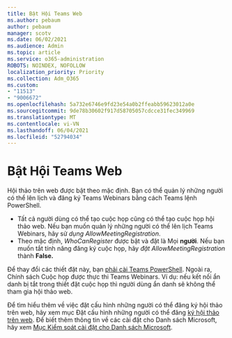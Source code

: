 ```yaml
---
title: Bật Hội Teams Web
ms.author: pebaum
author: pebaum
manager: scotv
ms.date: 06/02/2021
ms.audience: Admin
ms.topic: article
ms.service: o365-administration
ROBOTS: NOINDEX, NOFOLLOW
localization_priority: Priority
ms.collection: Adm_O365
ms.custom:
- "11513"
- "9006672"
ms.openlocfilehash: 5a732e6746e9fd23e54a0b2ffeabb59623012a0e
ms.sourcegitcommit: 9de78b30602f917d58705057cdcce31fec349969
ms.translationtype: MT
ms.contentlocale: vi-VN
ms.lasthandoff: 06/04/2021
ms.locfileid: "52794034"
---
```

# <a name="enable-teams-webinars"></a>Bật Hội Teams Web

Hội thảo trên web được bật theo mặc định. Bạn có thể quản lý những người có thể lên lịch và đăng ký Teams Webinars bằng cách Teams lệnh PowerShell.

- Tất cả người dùng có thể tạo cuộc họp cũng có thể tạo cuộc họp hội thảo web. Nếu bạn muốn quản lý những người có thể lên lịch Teams Webinars, hãy sử *dụng AllowMeetingRegistration*. 
- Theo mặc định, *WhoCanRegister* được bật và đặt là Mọi **người**. Nếu bạn muốn tắt tính năng đăng ký cuộc họp, hãy *đặt AllowMeetingRegistration* thành **False.**

Để thay đổi các thiết đặt này, bạn [phải cài Teams PowerShell](/microsoftteams/teams-powershell-install). Ngoài ra, Chính sách Cuộc họp được thực thi Teams Webinars. Ví dụ: nếu kết nối ẩn danh bị tắt trong thiết đặt cuộc họp thì người dùng ẩn danh sẽ không thể tham gia hội thảo web.

Để tìm hiểu thêm về việc đặt cấu hình những người có thể đăng ký hội thảo trên web, hãy xem mục Đặt cấu hình những người có thể đăng [ký hội thảo trên web](/microsoftteams/set-up-webinars?source=docs#configure-who-can-register-for-webinars). Để biết thêm thông tin về các cài đặt cho Danh sách Microsoft, hãy xem [Mục Kiểm soát cài đặt cho Danh sách Microsoft](/sharepoint/control-lists).